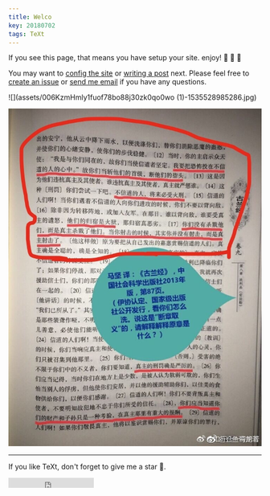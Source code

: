 ```yaml
---
title: Welco
key: 20180702
tags: TeXt
---
```


If you see this page, that means you have setup your site. enjoy! :ghost: :ghost: :ghost:

<!--more-->

You may want to [config the site](https://tianqi.name/jekyll-TeXt-theme/docs/en/configuration) or [writing a post](https://tianqi.name/jekyll-TeXt-theme/docs/en/writing-posts) next. Please feel free to [create an issue](https://github.com/kitian616/jekyll-TeXt-theme/issues) or [send me email](mailto:kitian616@outlook.com) if you have any questions.



![](assets/006KzmHmly1fuof78bo88j30zk0qo0wo (1)-1535528985286.jpg)

![](/assets/images/0064qyWRgy1fup1wiojf6j30k00qowk7.jpg)

---

If you like TeXt, don't forget to give me a star :star2:.

<iframe src="https://ghbtns.com/github-btn.html?user=kitian616&repo=jekyll-TeXt-theme&type=star&count=true" frameborder="0" scrolling="0" width="170px" height="20px"></iframe>